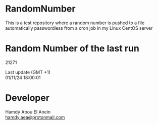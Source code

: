 # RandomNumber    
This is a test repository where a random number is pushed to a file automatically passwordless from a cron job in my Linux CentOS server    
# Random Number of the last run   
21271
      
Last update (GMT +1)    
01/11/24 18:00:01
# Developer    
Hamdy Abou El Anein   
hamdy.aea@protonmail.com
